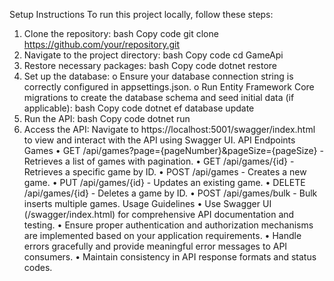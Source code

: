 Setup Instructions
To run this project locally, follow these steps:
1.	Clone the repository:
bash
Copy code
git clone https://github.com/your/repository.git
2.	Navigate to the project directory:
bash
Copy code
cd GameApi
3.	Restore necessary packages:
bash
Copy code
dotnet restore
4.	Set up the database:
o	Ensure your database connection string is correctly configured in appsettings.json.
o	Run Entity Framework Core migrations to create the database schema and seed initial data (if applicable):
bash
Copy code
dotnet ef database update
5.	Run the API:
bash
Copy code
dotnet run
6.	Access the API:
Navigate to https://localhost:5001/swagger/index.html to view and interact with the API using Swagger UI.
API Endpoints
Games
•	GET /api/games?page={pageNumber}&pageSize={pageSize} - Retrieves a list of games with pagination.
•	GET /api/games/{id} - Retrieves a specific game by ID.
•	POST /api/games - Creates a new game.
•	PUT /api/games/{id} - Updates an existing game.
•	DELETE /api/games/{id} - Deletes a game by ID.
•	POST /api/games/bulk - Bulk inserts multiple games.
Usage Guidelines
•	Use Swagger UI (/swagger/index.html) for comprehensive API documentation and testing.
•	Ensure proper authentication and authorization mechanisms are implemented based on your application requirements.
•	Handle errors gracefully and provide meaningful error messages to API consumers.
•	Maintain consistency in API response formats and status codes.
